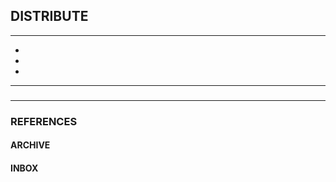 ## DISTRIBUTE

<hr/>

- []()
- []()
- []()

<hr/>

###

###

<hr/>

### REFERENCES

#### ARCHIVE

#### INBOX
